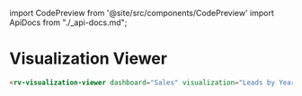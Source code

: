 import CodePreview from '@site/src/components/CodePreview'
import ApiDocs from "./_api-docs.md";

# Visualization Viewer

<CodePreview previewHeight="600" sourceOpen="true">

```html
<rv-visualization-viewer dashboard="Sales" visualization="Leads by Year"></rv-visualization-viewer>
```

</CodePreview>

<ApiDocs path="visualization-viewer/visualization-viewer.component.ts" />